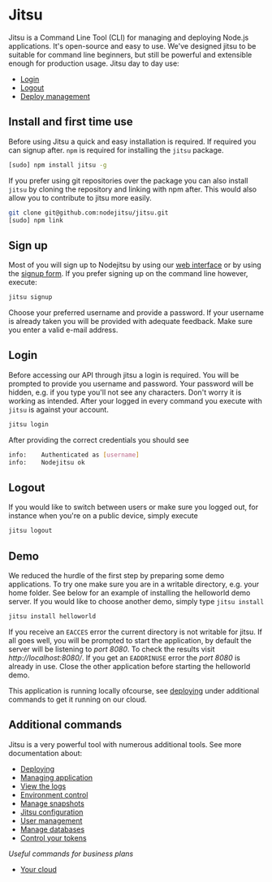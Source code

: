 # Jitsu

Jitsu is a Command Line Tool (CLI) for managing and deploying Node.js
applications. It's open-source and easy to use. We've designed jitsu to
be suitable for command line beginners, but still be powerful and
extensible enough for production usage. Jitsu day to day use:

* [Login](#login)
* [Logout](#logout)
* [Deploy management](#additional-commands)

## Install and first time use

Before using Jitsu a quick and easy installation is required. If required you
can signup after. `npm` is required for installing the `jitsu` package.

```bash
[sudo] npm install jitsu -g
```

If you prefer using git repositories over the package you can also install
`jitsu` by cloning the repository and linking with npm after. This would also
allow you to contribute to jitsu more easily.

```bash
git clone git@github.com:nodejitsu/jitsu.git
[sudo] npm link
```

## Sign up
Most of you will sign up to Nodejitsu by using our [web interface][webops] or
by using the [signup form][signup]. If you prefer signing up on the command
line however, execute:

```bash
jitsu signup
```

Choose your preferred username and provide a password. If your username is
already taken you will be provided with adequate feedback. Make sure you enter a
valid e-mail address.

## Login

Before accessing our API through jitsu a login is required. You will be prompted
to provide you username and password. Your password will be hidden, e.g. if you
type you'll not see any characters. Don't worry it is working as intended. After
your logged in every command you execute with `jitsu` is against your account.

```bash
jitsu login
```

After providing the correct credentials you should see

```bash
info:    Authenticated as [username]
info:    Nodejitsu ok
```

## Logout

If you would like to switch between users or make sure you logged out, for
instance when you're on a public device, simply execute

```bash
jitsu logout
```

## Demo

We reduced the hurdle of the first step by preparing some demo applications.
To try one make sure you are in a writable directory, e.g. your home folder.
See below for an example of installing the helloworld demo server. If you would
like to choose another demo, simply type `jitsu install`

```bash
jitsu install helloworld
```

If you receive an `EACCES` error the current directory is not writable for
jitsu. If all goes well, you will be prompted to start the application, by
default the server will be listening to *port 8080*. To check the results
visit *http://localhost:8080/*. If you get an `EADDRINUSE` error the *port 8080*
is already in use. Close the other application before starting the helloworld
demo.

This application is running locally ofcourse, see [deploying][deploy] under
additional commands to get it running on our cloud.

## Additional commands

Jitsu is a very powerful tool with numerous additional tools. See more
documentation about:

* [Deploying][deploy]
* [Managing application](/jitsu/apps/)
* [View the logs](/jitsu/logs/)
* [Environment control](/jitsu/env/)
* [Manage snapshots](/jitsu/snapshots/)
* [Jitsu configuration](/jitsu/conf/)
* [User management](/jitsu/user/)
* [Manage databases](/jitsu/databases/)
* [Control your tokens](/jitsu/tokens/)

*Useful commands for business plans*

* [Your cloud](/features/business/)

[deploy]: /jitsu/deploy/
[signup]: https://www.nodejitsu.com/signup/
[webops]: https://webops.nodejitsu.com/
[meta:title]: <> (Jitsu CLI)
